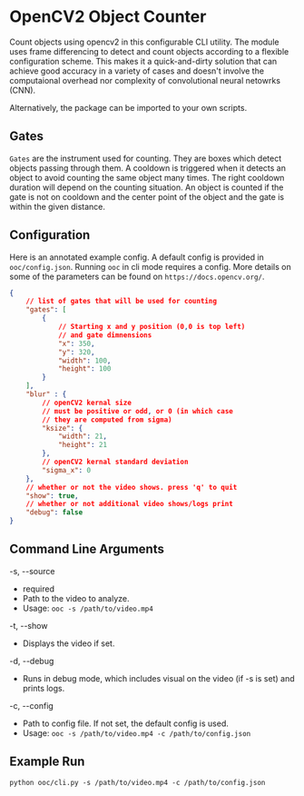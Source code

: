 # OpenCV2 Object Counter
Count objects using opencv2 in this configurable CLI utility. The module uses frame differencing to detect and count objects according to a flexible configuration scheme. This makes it a quick-and-dirty solution that can achieve good accuracy in a variety of cases and doesn't involve the computaional overhead nor complexity of convolutional neural netowrks (CNN). 

Alternatively, the package can be imported to your own scripts.

## Gates
`Gates` are the instrument used for counting. They are boxes which detect  objects passing through them. A cooldown is triggered when it detects an object to avoid counting the same object many times. The right cooldown duration will depend on the counting situation. An object is counted if the gate is not on cooldown and the center point of the object and the gate is within the given distance.

## Configuration
Here is an annotated example config. A default config is provided in `ooc/config.json`. Running `ooc` in cli mode requires a config. More details on some of the parameters can be found on `https://docs.opencv.org/`.

```json
{
    // list of gates that will be used for counting
    "gates": [
        {
            // Starting x and y position (0,0 is top left)
            // and gate dimnensions
            "x": 350,
            "y": 320,
            "width": 100,
            "height": 100
        }
    ],
    "blur" : {
        // openCV2 kernal size
        // must be positive or odd, or 0 (in which case 
        // they are computed from sigma)
        "ksize": {
            "width": 21,
            "height": 21
        },
        // openCV2 kernal standard deviation
        "sigma_x": 0
    },
    // whether or not the video shows. press 'q' to quit
    "show": true,
    // whether or not additional video shows/logs print
    "debug": false
}
```

## Command Line Arguments

-s, --source 
 - required
 - Path to the video to analyze.
 - Usage: `ooc -s /path/to/video.mp4`

-t, --show
 - Displays the video if set.

-d, --debug
 - Runs in debug mode, which includes visual on the video (if -s is set) and prints logs.

-c, --config
- Path to config file. If not set, the default config is 
used.
- Usage: `ooc -s /path/to/video.mp4 -c /path/to/config.json`

## Example Run

```
python ooc/cli.py -s /path/to/video.mp4 -c /path/to/config.json
```